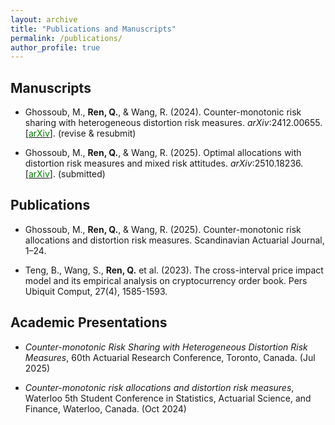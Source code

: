 ```yaml
---
layout: archive
title: "Publications and Manuscripts"
permalink: /publications/
author_profile: true
---
```


## Manuscripts

- Ghossoub, M., **Ren, Q.**, \& Wang, R. (2024). Counter-monotonic risk sharing with heterogeneous distortion risk measures. *arXiv*:2412.00655. [[<span style="color:green">arXiv</span>]](https://arxiv.org/abs/2412.00655). (revise \& resubmit)

- Ghossoub, M., **Ren, Q.**, \& Wang, R. (2025). Optimal allocations with distortion risk measures and mixed risk attitudes. *arXiv*:2510.18236. [[<span style="color:green">arXiv</span>]](https://arxiv.org/abs/2510.18236). (submitted)


## Publications

- Ghossoub, M., **Ren, Q.**, & Wang, R. (2025). Counter-monotonic risk allocations and distortion risk measures. Scandinavian Actuarial Journal, 1–24.

- Teng, B., Wang, S., **Ren, Q.** et al. (2023). The cross-interval price impact model and its empirical analysis on cryptocurrency order book. Pers Ubiquit Comput, 27(4), 1585-1593.

## Academic Presentations

- *Counter-monotonic Risk Sharing with Heterogeneous Distortion Risk Measures*, 60th Actuarial Research Conference, Toronto, Canada. (Jul 2025)

- *Counter-monotonic risk allocations and distortion risk measures*, Waterloo 5th Student Conference in Statistics, Actuarial Science, and Finance, Waterloo, Canada. (Oct 2024) 




